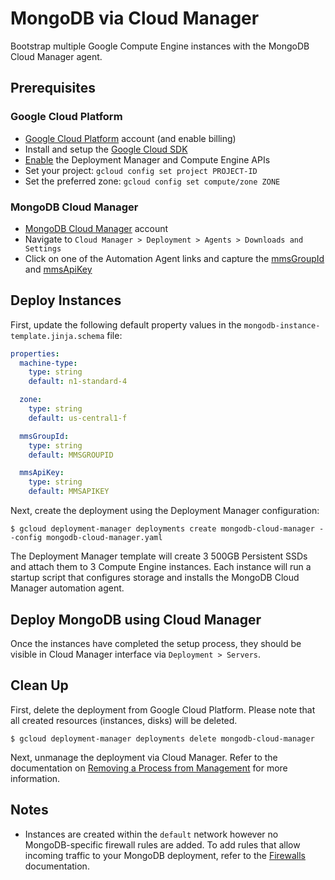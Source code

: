 # MongoDB via Cloud Manager

Bootstrap multiple Google Compute Engine instances with the MongoDB Cloud Manager agent.

## Prerequisites

### Google Cloud Platform
- [Google Cloud Platform](https://cloud.google.com) account (and enable billing)
- Install and setup the [Google Cloud SDK](https://cloud.google.com/sdk/)
- [Enable](https://console.cloud.google.com/flows/enableapi?apiid=deploymentmanager,compute_component) the Deployment Manager and Compute Engine APIs
- Set your project: `gcloud config set project PROJECT-ID`
- Set the preferred zone: `gcloud config set compute/zone ZONE`

### MongoDB Cloud Manager
- [MongoDB Cloud Manager](https://www.mongodb.com/cloud) account
- Navigate to `Cloud Manager > Deployment > Agents > Downloads and Settings`
- Click on one of the Automation Agent links and capture the [mmsGroupId](https://docs.cloud.mongodb.com/reference/automation-agent/#asetting.mmsGroupId) and [mmsApiKey](https://docs.cloud.mongodb.com/reference/automation-agent/#asetting.mmsApiKey)

## Deploy Instances

First, update the following default property values in the `mongodb-instance-template.jinja.schema` file:

```yaml
properties:
  machine-type:
    type: string
    default: n1-standard-4

  zone:
    type: string
    default: us-central1-f

  mmsGroupId:
    type: string
    default: MMSGROUPID

  mmsApiKey:
    type: string
    default: MMSAPIKEY
```

Next, create the deployment using the Deployment Manager configuration:

    $ gcloud deployment-manager deployments create mongodb-cloud-manager --config mongodb-cloud-manager.yaml

The Deployment Manager template will create 3 500GB Persistent SSDs and attach them to 3 Compute Engine instances. Each instance will run a startup script that configures storage and installs the MongoDB Cloud Manager automation agent.

## Deploy MongoDB using Cloud Manager

Once the instances have completed the setup process, they should be visible in Cloud Manager interface via `Deployment > Servers`.

## Clean Up

First, delete the deployment from Google Cloud Platform. Please note that all created resources (instances, disks) will be deleted.
    
    $ gcloud deployment-manager deployments delete mongodb-cloud-manager

Next, unmanage the deployment via Cloud Manager. Refer to the documentation on [Removing a Process from Management](https://docs.cloud.mongodb.com/tutorial/unmanage-deployment/) for more information.

## Notes
- Instances are created within the `default` network however no MongoDB-specific firewall rules are added. To add rules that allow incoming traffic to your MongoDB deployment, refer to the [Firewalls](https://cloud.google.com/compute/docs/networking#firewalls) documentation.


